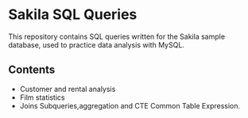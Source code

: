 # Sakila SQL Queries

This repository contains SQL queries written for the Sakila sample database, used to practice data analysis with MySQL.

## Contents
- Customer and rental analysis
- Film statistics
- Joins Subqueries,aggregation and CTE Common Table Expression.
